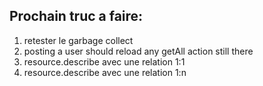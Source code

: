 ## Prochain truc a faire:

1. retester le garbage collect
2. posting a user should reload any getAll action still there
3. resource.describe avec une relation 1:1
4. resource.describe avec une relation 1:n
